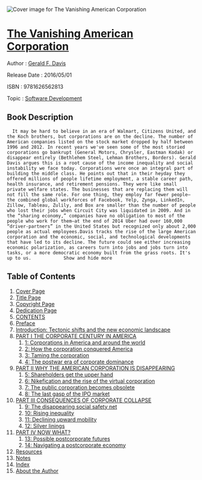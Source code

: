 ![Cover image for The Vanishing American Corporation](https://imgdetail.ebookreading.net/cover/cover/software_development/EB9781626562813.jpg)

[The Vanishing American Corporation](https://ebookreading.net/view/book/The+Vanishing+American+Corporation-EB9781626562813_1.html "The Vanishing American Corporation")
====================================================================================================================

Author : [Gerald F. Davis](https://ebookreading.net/search/author/Gerald+F.+Davis)

Release Date : 2016/05/01

ISBN : 9781626562813

Topic : [Software Development](https://ebookreading.net/search/category/software-development)

Book Description
-----------------

      It may be hard to believe in an era of Walmart, Citizens United, and the Koch brothers, but corporations are on the decline. The number of American companies listed on the stock market dropped by half between 1996 and 2012. In recent years we've seen some of the most storied corporations go bankrupt (General Motors, Chrysler, Eastman Kodak) or disappear entirely (Bethlehem Steel, Lehman Brothers, Borders). Gerald Davis argues this is a root cause of the income inequality and social instability we face today. Corporations were once an integral part of building the middle class. He points out that in their heyday they offered millions of people lifetime employment, a stable career path, health insurance, and retirement pensions. They were like small private welfare states. The businesses that are replacing them will not fill the same role. For one thing, they employ far fewer people—the combined global workforces of Facebook, Yelp, Zynga, LinkedIn, Zillow, Tableau, Zulily, and Box are smaller than the number of people who lost their jobs when Circuit City was liquidated in 2009. And in the “sharing economy,” companies have no obligation to most of the people who work for them—at the end of 2014 Uber had over 160,000 “driver-partners” in the United States but recognized only about 2,000 people as actual employees.Davis tracks the rise of the large American corporation and the economic, social, and technological developments that have led to its decline. The future could see either increasing economic polarization, as careers turn into jobs and jobs turn into tasks, or a more democratic economy built from the grass roots. It's up to us.            Show and hide more                
Table of Contents
-----------------

1. [Cover Page](https://ebookreading.net/view/book/The+Vanishing+American+Corporation-EB9781626562813_1.html)
1. [Title Page](https://ebookreading.net/view/book/The+Vanishing+American+Corporation-EB9781626562813_3.html)
1. [Copyright Page](https://ebookreading.net/view/book/The+Vanishing+American+Corporation-EB9781626562813_4.html)
1. [Dedication Page](https://ebookreading.net/view/book/The+Vanishing+American+Corporation-EB9781626562813_5.html)
1. [CONTENTS](https://ebookreading.net/view/book/The+Vanishing+American+Corporation-EB9781626562813_6.html)
1. [Preface](https://ebookreading.net/view/book/The+Vanishing+American+Corporation-EB9781626562813_7.html#pref_1)
1. [Introduction: Tectonic shifts and the new economic landscape](https://ebookreading.net/view/book/The+Vanishing+American+Corporation-EB9781626562813_8.html#intro_1)
1. [PART I THE CORPORATE CENTURY IN AMERICA](https://ebookreading.net/view/book/The+Vanishing+American+Corporation-EB9781626562813_9.html#part01_1)
    1. [1: Corporations in America and around the world](https://ebookreading.net/view/book/The+Vanishing+American+Corporation-EB9781626562813_11.html#ch01_1)
    1. [2: How the corporation conquered America](https://ebookreading.net/view/book/The+Vanishing+American+Corporation-EB9781626562813_12.html#ch02_1)
    1. [3: Taming the corporation](https://ebookreading.net/view/book/The+Vanishing+American+Corporation-EB9781626562813_13.html#ch03_1)
    1. [4: The postwar era of corporate dominance](https://ebookreading.net/view/book/The+Vanishing+American+Corporation-EB9781626562813_14.html#ch04_1)
1. [PART II WHY THE AMERICAN CORPORATION IS DISAPPEARING](https://ebookreading.net/view/book/The+Vanishing+American+Corporation-EB9781626562813_15.html#part02_1)
    1. [5: Shareholders get the upper hand](https://ebookreading.net/view/book/The+Vanishing+American+Corporation-EB9781626562813_17.html#ch05_1)
    1. [6: Nikefication and the rise of the virtual corporation](https://ebookreading.net/view/book/The+Vanishing+American+Corporation-EB9781626562813_18.html#ch06_1)
    1. [7: The public corporation becomes obsolete](https://ebookreading.net/view/book/The+Vanishing+American+Corporation-EB9781626562813_19.html#ch07_1)
    1. [8: The last gasp of the IPO market](https://ebookreading.net/view/book/The+Vanishing+American+Corporation-EB9781626562813_20.html#ch08_1)
1. [PART III CONSEQUENCES OF CORPORATE COLLAPSE](https://ebookreading.net/view/book/The+Vanishing+American+Corporation-EB9781626562813_21.html#part03_1)
    1. [9: The disappearing social safety net](https://ebookreading.net/view/book/The+Vanishing+American+Corporation-EB9781626562813_23.html#ch09_1)
    1. [10: Rising inequality](https://ebookreading.net/view/book/The+Vanishing+American+Corporation-EB9781626562813_24.html#ch10_1)
    1. [11: Declining upward mobility](https://ebookreading.net/view/book/The+Vanishing+American+Corporation-EB9781626562813_25.html#ch11_1)
    1. [12: Silver linings](https://ebookreading.net/view/book/The+Vanishing+American+Corporation-EB9781626562813_26.html#ch12_1)
1. [PART IV NOW WHAT?](https://ebookreading.net/view/book/The+Vanishing+American+Corporation-EB9781626562813_27.html#part04_1)
    1. [13: Possible postcorporate futures](https://ebookreading.net/view/book/The+Vanishing+American+Corporation-EB9781626562813_29.html#ch13_1)
    1. [14: Navigating a postcorporate economy](https://ebookreading.net/view/book/The+Vanishing+American+Corporation-EB9781626562813_30.html#ch14_1)
1. [Resources](https://ebookreading.net/view/book/The+Vanishing+American+Corporation-EB9781626562813_31.html#resources_1)
1. [Notes](https://ebookreading.net/view/book/The+Vanishing+American+Corporation-EB9781626562813_32.html#notes_1)
1. [Index](https://ebookreading.net/view/book/The+Vanishing+American+Corporation-EB9781626562813_33.html#index_1)
1. [About the Author](https://ebookreading.net/view/book/The+Vanishing+American+Corporation-EB9781626562813_34.html#author_1)
